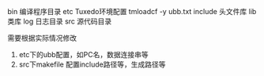 bin             编译程序目录 
etc             Tuxedo环境配置 tmloadcf -y ubb.txt
include         头文件库
lib             类库 
log             日志目录
src             源代码目录

需要根据实际情况修改
1. etc下的ubb配置，如PC名，数据连接串等
2. src下makefile 配置include路径等，生成路径等
